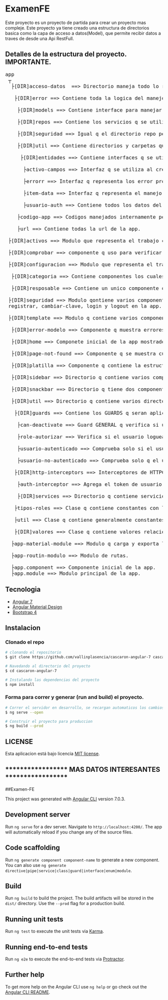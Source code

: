 # ExamenFE
Este proyecto es un proyecto de partida para crear un proyecto mas compleje. Este proyecto ya tiene creado una estructura de directorios basica como la capa de acceso a datos(Model),  que permite  recibir datos a traves de desde una Api RestFull.

## Detalles de la estructura del proyecto. IMPORTANTE.
<pre style="font-size: 16px;">app
 ┬
  ├[DIR]acceso-datos  ==> Directorio maneja todo lo referente a HTTPClient.

   ├[DIR]error ==> Contiene toda la logica del manejo de errores.
    
    ├[DIR]models ==> Contiene interface para manejar datos de los RECURSOS CONCRETOS(Los q se guarda en la BD) provenientes del servidor. Ver tambien el Directorio APP/ACCESO-DATOS/UTIL/ENTIDADES. 

    ├[DIR]repos ==> Contiene los servicios q se utilizan para hacer las peticiones(HttpClient) al Backend.

    ├[DIR]seguridad ==> Igual q el directorio repo pero servicios de seguridad.
    
    ├[DIR]util ==> Contiene directorios y carpetas que estan relacionado con el acceso a los datos.
     
     ├[DIR]entidades ==> Contiene interfaces q se utilizan para manejar datos GENERALES provenientes del servidor. Ver tambien el Directorio APP/ACCESO-DATOS/MODELS.

      ├activo-campos ==> Interfaz q se utiliza al crear o editar un activo. Contiene datos q se carga del servidor para poder asignarselos al valor de algun campo del ACTIVO. Esto generalmente se utilizan en campos << SELECT >>.

      ├errorr ==> Interfaz q representa los error provenientes del servidor y/o errores internos de la app.

      ├item-data ==> Interfaz q representa el manejo de datos INTERNOS DE LA APP. La app convierte los datos provenientes de el Backend a esta interfaz. Es como una CAPA intermedia entre Backend y el Frontend. IMPORTANTE ESTA INTERFAZ.

      ├usuario-auth ==> Contiene todos los datos del usuario autenticado.

    ├codigo-app ==> Codigos manejados internamente por la app.
    
    ├url ==> Contiene todas la url de la app.
 
 ├[DIR]activos ==> Modulo que representa el trabajo con un activo. El directorio activos/activo contiene componentes los cuales son un EJEMPLO (CRUD) del trabajo con Modelo de datos(tablas en bd) q depende de otros modelos de datos(otras tabla en la bd). Relacion en la bd 1-m.

 ├[DIR]comprobar ==> componente q uso para verificar algo. uso personal mio.
 
 ├[DIR]configuracion ==> Modulo que representa el trabajo con categoria y responsable. 
  
  ├[DIR]categoria ==> Contiene componentes los cuales son un EJEMPlO (CRUD) del trabajo con Modelo de datos(tabla en bd) q NOOO tiene relacion con otras tablas de la bd.
  
  ├[DIR]resposable ==> Contiene un unico componente q es un dialog para utilizarlo al seleccionar el RESPONSABLE en un ACTIVO al darle de alta.
 
 ├[DIR]seguridad ==> Modulo qontiene varios componentes utilizados para el proceso de
 registrar, cambiar-clave, login y logout en la app.
 
 ├[DIR]template ==> Modulo q contiene varios componentes utilizados en la app.
  
  ├[DIR]error-modelo ==> Componente q muestra errores de validacion cuando estos tipos de errores NO son procesados en el fronend. Estos errores son RAROS pero pueden ocurrir.
  
  ├[DIR]home ==> Componete inicial de la app mostrado en el area de contenido del template.
  
  ├[DIR]page-not-found ==> Componente q se muestra cuando no se encuentra una ruta.
  
  ├[DIR]platilla ==> Componente q contiene la estructura del template(barra superior, inferior y conteno).
  
  ├[DIR]sidebar ==> Directorio q contiene varios componentes q son los q se muestran en la barra lateral segun el menu seleccionado en la barra superior.
  
  ├[DIR]snackbar ==> Directorio q tiene dos componentes q se van a visualizar dentro de un SNACKBAR. Snackbar de Error y el otro de q todo fue OK.

  ├[DIR]util ==> Directorio q contiene varios directorios y archivos de utilidad.
   
   ├[DIR]guards ==> Contiene los GUARDS q seran aplicados a las rutas.
    
    ├can-deactivate ==> Guard GENERAL q verifica si una ruta se puede abandonar. Se usa generalmente cuando se cambian los datos al dar de alta a un item q NO se pueda abandonar esa ruta y te pregunta si NO quieres guardar los datos primero.
    
    ├role-autorizar ==> Verifica si el usuario logueado tiene el role pasado por datos para q pueda visitar una ruta.
    
    ├usuario-autenticado ==> Comprueba solo si el usuario esta autenticado. NO verifica ningun role.
    
    ├usuario-no-autenticado ==> Comprueba solo q el usuario NO esta autenticado aun.

   ├[DIR]http-interceptors ==> Interceptores de HTTPClient.
    
    ├auth-interceptor ==> Agrega el token de usuario autenticado en cada peticion q se realice al Backend.
    
    ├[DIR]services ==> Directorio q contiene servicios q se utilizan dentro de la app. Pero NO de peticiones con HttpClient es dicir servicios internos.
   
   ├tipos-roles ==> Clase q contiene constantes con los tipos de roles de los usuarios.
   
   ├util ==> Clase q contiene generalmente constantes con datos q usa la app. Como el tiempo q muestra en pantalla los snackbar, Se puede poner aqui cualquier dato de uso de la app q NO encage en mas ningun lado.
   
   ├[DIR]valores ==> Clase q contiene valores relacionados generalmente con componentes de la app.
  
  ├app-material-module ==> Modulo q carga y exporta los componentes de Angular Material Design.
  
  ├app-routin-modulo ==> Modulo de rutas.
  
  ├app.component ==> Componente inicial de la app.
  ├app.module ==> Modulo principal de la app.
</pre>

## Tecnologia
* [Angular 7](https://angular.io/)
* [Angular Material Design](https://material.angular.io/)
* [Bootstrap 4](https://getbootstrap.com/)



## Instalacion

### Clonado el repo
``` bash
# clonando el repositorio
$ git clone https://github.com/vallinplasencia/cascaron-angular-7 cascaron-angular-7

# Navedando al directorio del proyecto
$ cd cascaron-angular-7

# Instalando las dependencias del proyecto
$ npm install
```

### Forma para correr y generar (run and build) el proyecto.

``` bash
# Correr el servidor en desarrollo, se recargan automaticos los cambios, localhost:4200.
$ ng serve --open 

# Construir el proyecto para produccion
$ ng build --prod
```
## LICENSE

Esta aplicacion está bajo licencia [MIT license](https://opensource.org/licenses/MIT).


## ***************** MAS DATOS INTERESANTES *****************

##Examen-FE

This project was generated with [Angular CLI](https://github.com/angular/angular-cli) version 7.0.3.

## Development server

Run `ng serve` for a dev server. Navigate to `http://localhost:4200/`. The app will automatically reload if you change any of the source files.

## Code scaffolding

Run `ng generate component component-name` to generate a new component. You can also use `ng generate directive|pipe|service|class|guard|interface|enum|module`.

## Build

Run `ng build` to build the project. The build artifacts will be stored in the `dist/` directory. Use the `--prod` flag for a production build.

## Running unit tests

Run `ng test` to execute the unit tests via [Karma](https://karma-runner.github.io).

## Running end-to-end tests

Run `ng e2e` to execute the end-to-end tests via [Protractor](http://www.protractortest.org/).

## Further help

To get more help on the Angular CLI use `ng help` or go check out the [Angular CLI README](https://github.com/angular/angular-cli/blob/master/README.md).
